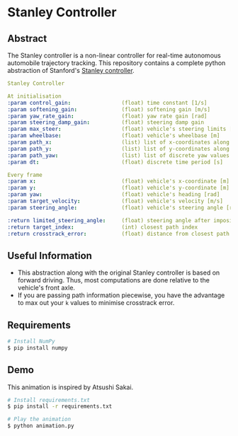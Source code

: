 # Stanley Controller
   
## Abstract
The Stanley controller is a non-linear controller for real-time autonomous automobile trajectory tracking. This repository contains a complete python abstraction of Stanford's [Stanley controller](http://robotics.stanford.edu/~gabeh/papers/hoffmann_stanley_control07.pdf).

```yaml
Stanley Controller

At initialisation
:param control_gain:                (float) time constant [1/s]
:param softening_gain:              (float) softening gain [m/s]
:param yaw_rate_gain:               (float) yaw rate gain [rad]
:param steering_damp_gain:          (float) steering damp gain
:param max_steer:                   (float) vehicle's steering limits [rad]
:param wheelbase:                   (float) vehicle's wheelbase [m]
:param path_x:                      (list) list of x-coordinates along the path
:param path_y:                      (list) list of y-coordinates along the path
:param path_yaw:                    (list) list of discrete yaw values along the path
:param dt:                          (float) discrete time period [s]

Every frame
:param x:                           (float) vehicle's x-coordinate [m]
:param y:                           (float) vehicle's y-coordinate [m]
:param yaw:                         (float) vehicle's heading [rad]
:param target_velocity:             (float) vehicle's velocity [m/s]
:param steering_angle:              (float) vehicle's steering angle [rad]

:return limited_steering_angle:     (float) steering angle after imposing steering limits [rad]
:return target_index:               (int) closest path index
:return crosstrack_error:           (float) distance from closest path index [m]
```

## Useful Information
- This abstraction along with the original Stanley controller is based on forward driving. Thus, most computations are done relative to the vehicle's front axle.
- If you are passing path information piecewise, you have the advantage to max out your `k` values to minimise crosstrack error.

## Requirements
```bash
# Install NumPy
$ pip install numpy
```

## Demo
This animation is inspired by Atsushi Sakai.
```bash
# Install requirements.txt
$ pip install -r requirements.txt

# Play the animation
$ python animation.py
```